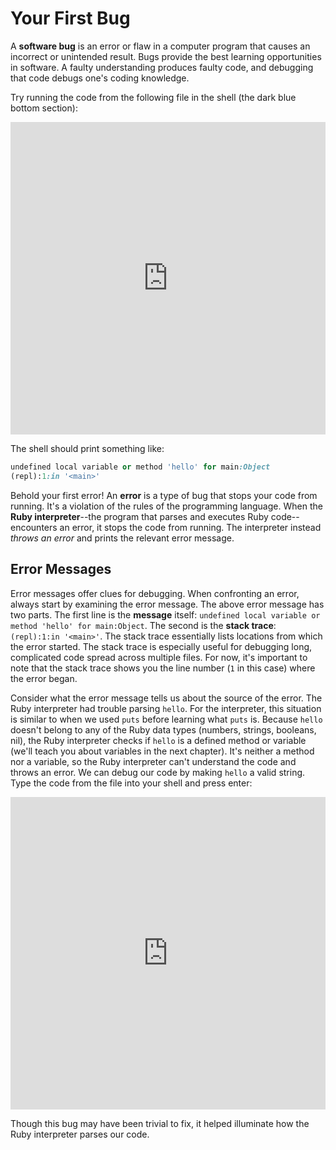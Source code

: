 # Your First Bug

A **software bug** is an error or flaw in a computer program that causes an
incorrect or unintended result. Bugs provide the best learning opportunities in
software. A faulty understanding produces faulty code, and debugging that code
debugs one's coding knowledge.

Try running the code from the following file in the shell (the dark blue bottom section):

<iframe frameborder="0" width="100%" height="500px" src="https://repl.it/@AppAcademy/error-demo?lite=true"></iframe>

The shell should print something like:

```ruby
undefined local variable or method 'hello' for main:Object
(repl):1:in '<main>'
```

Behold your first error! An **error** is a type of bug that stops your code from
running. It's a violation of the rules of the programming language. When the
**Ruby interpreter**--the program that parses and executes Ruby code--encounters
an error, it stops the code from running. The interpreter instead _throws an
error_ and prints the relevant error message.


## Error Messages

Error messages offer clues for debugging. When confronting an error, always
start by examining the error message. The above error message has two parts. The
first line is the **message** itself: `undefined local variable or method
'hello' for main:Object`. The second is the **stack trace**: `(repl):1:in
'<main>'`. The stack trace essentially lists locations from which the error
started. The stack trace is especially useful for debugging long, complicated
code spread across multiple files. For now, it's important to note that the
stack trace shows you the line number (`1` in this case) where the error
began.

Consider what the error message tells us about the source of the error. The Ruby
interpreter had trouble parsing `hello`. For the interpreter, this situation is
similar to when we used `puts` before learning what `puts` is. Because `hello`
doesn't belong to any of the Ruby data types (numbers, strings, booleans, nil),
the Ruby interpreter checks if `hello` is a defined method or variable (we'll
teach you about variables in the next chapter). It's neither a method nor a
variable, so the Ruby interpreter can't understand the code and throws an error.
We can debug our code by making `hello` a valid string. Type the code from the
file into your shell and press enter:

<iframe frameborder="0" width="100%" height="500px" src="https://repl.it/@AppAcademy/AntiqueBurlywoodManta?lite=true"></iframe>

Though this bug may have been trivial to fix, it helped illuminate how the Ruby
interpreter parses our code.
